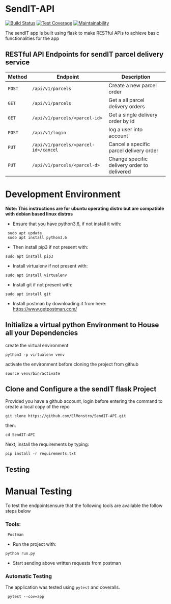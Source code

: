 # SendIT-API

[![Build Status](https://travis-ci.org/ElMonstro/SendIT-API.svg?branch=ft-admin-get-all-orders-161700246)](https://travis-ci.org/ElMonstro/SendIT-API)
[![Test Coverage](https://api.codeclimate.com/v1/badges/7afda6c46de2f7995949/test_coverage)](https://codeclimate.com/github/ElMonstro/SendIT-API/test_coverage)
[![Maintainability](https://api.codeclimate.com/v1/badges/7afda6c46de2f7995949/maintainability)](https://codeclimate.com/github/ElMonstro/SendIT-API/maintainability)

The sendIT app is built using flask to make RESTful APIs to achieve basic functionalities for the app 

## RESTful API Endpoints for sendIT parcel delivery service


| Method        |       Endpoint                        |         Description                           |
| ------------- |       -------------                   |         -------------                         |
| `POST`        | `/api/v1/parcels`                     |   Create a new parcel order                   |
| `GET`         | `/api/v1/parcels`                     |   Get a all parcel delivery orders            |
| `GET`         | `/api/v1/parcels/<parcel-id>`         |   Get a single delivery order by id           |
| `POST`        | `/api/v1/login`                      |   log a user into account                     |
| `PUT`         | `/api/v1/parcels/<parcel-id>/cancel`  |   Cancel a specific parcel delivery order     |
| `PUT`         | `/api/v1/parcels/<parcel-d>`          |   Change specific delivery order to delivered |

# Development Environment
**Note: This instructions are for ubuntu operating distro but are compatible with debian based linux distros**

- Ensure that you have python3.6,
if not install it with:
```
 sudo apt update
 sudo apt install python3.6 
```
- Then install pip3 if not present with:
 ```
 sudo apt install pip3
 ```
- Install virtualenv if not present with:
 ```
 sudo apt install virtualenv
 ```
- Install git if not present with:
```
sudo apt install git
```
- Install postman by downloading it from here:
https://www.getpostman.com/



## Initialize a virtual python Environment to House all your Dependencies

create the virtual environment

```
python3 -p virtualenv venv 
```
activate the environment before cloning the project from github

```
source venv/bin/activate
```

## Clone and Configure a the sendIT flask Project

Provided you have a github account, login before entering the command to create a local copy of the repo

```
git clone https://github.com/ElMonstro/SendIT-API.git
```
then:
```
cd SendIT-API
```

Next, install the requirements by typing:

```
pip install -r requirements.txt
```

## Testing
# Manual Testing
To test the endpointsensure that the following tools are available the follow steps below
   ### Tools:
     Postman
  - Run the project with:
  ```
  python run.py
  ```
  - Start sending above written requests from postman
      
  
     
### Automatic Testing
  The application was tested using `pytest` and coveralls.
     
     pytest --cov=app
